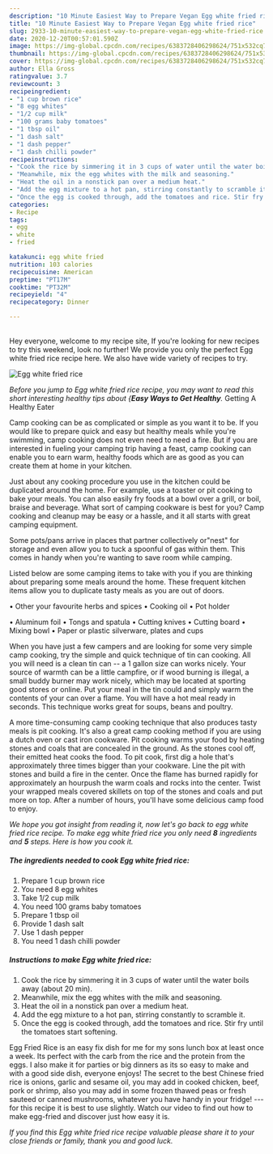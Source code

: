 ```yaml
---
description: "10 Minute Easiest Way to Prepare Vegan Egg white fried rice"
title: "10 Minute Easiest Way to Prepare Vegan Egg white fried rice"
slug: 2933-10-minute-easiest-way-to-prepare-vegan-egg-white-fried-rice
date: 2020-12-20T00:57:01.590Z
image: https://img-global.cpcdn.com/recipes/6383728406298624/751x532cq70/egg-white-fried-rice-recipe-main-photo.jpg
thumbnail: https://img-global.cpcdn.com/recipes/6383728406298624/751x532cq70/egg-white-fried-rice-recipe-main-photo.jpg
cover: https://img-global.cpcdn.com/recipes/6383728406298624/751x532cq70/egg-white-fried-rice-recipe-main-photo.jpg
author: Ella Gross
ratingvalue: 3.7
reviewcount: 3
recipeingredient:
- "1 cup brown rice"
- "8 egg whites"
- "1/2 cup milk"
- "100 grams baby tomatoes"
- "1 tbsp oil"
- "1 dash salt"
- "1 dash pepper"
- "1 dash chilli powder"
recipeinstructions:
- "Cook the rice by simmering it in 3 cups of water until the water boils away (about 20 min)."
- "Meanwhile, mix the egg whites with the milk and seasoning."
- "Heat the oil in a nonstick pan over a medium heat."
- "Add the egg mixture to a hot pan, stirring constantly to scramble it."
- "Once the egg is cooked through, add the tomatoes and rice. Stir fry until the tomatoes start softening."
categories:
- Recipe
tags:
- egg
- white
- fried

katakunci: egg white fried 
nutrition: 103 calories
recipecuisine: American
preptime: "PT17M"
cooktime: "PT32M"
recipeyield: "4"
recipecategory: Dinner

---
```

<br>
Hey everyone, welcome to my recipe site, If you're looking for new recipes to try this weekend, look no further! We provide you only the perfect Egg white fried rice recipe here. We also have wide variety of recipes to try.
<br>


![Egg white fried rice](https://img-global.cpcdn.com/recipes/6383728406298624/751x532cq70/egg-white-fried-rice-recipe-main-photo.jpg)

<i>Before you jump to Egg white fried rice recipe, you may want to read this short interesting healthy tips about {<strong>Easy Ways to Get Healthy</strong>.</i>
Getting A Healthy Eater

    
Camp cooking can be as complicated or simple as you want it to be. If you would like to prepare quick and easy but healthy meals while you're swimming, camp cooking does not even need to need a fire. But if you are interested in fueling your camping trip having a feast, camp cooking can enable you to earn warm, healthy foods which are as good as you can create them at home in your kitchen.

 Just about any cooking procedure you use in the kitchen could be duplicated around the home. For example, use a toaster or pit cooking to bake your meals. You can also easily fry foods at a bowl over a grill, or boil, braise and beverage. What sort of camping cookware is best for you? Camp cooking and cleanup may be easy or a hassle, and it all starts with great camping equipment.

Some pots/pans arrive in places that partner collectively or"nest" for storage and even allow you to tuck a spoonful of gas within them. This comes in handy when you're wanting to save room while camping.

Listed below are some camping items to take with you if you are thinking about preparing some meals around the home. These frequent kitchen items allow you to duplicate tasty meals as you are out of doors.


• Other your favourite herbs and spices
• Cooking oil
• Pot holder

• Aluminum foil
• Tongs and spatula
• Cutting knives
• Cutting board
• Mixing bowl
• Paper or plastic silverware, plates and cups

When you have just a few campers and are looking for some very simple camp cooking, try the simple and quick technique of tin can cooking. All you will need is a clean tin can -- a 1 gallon size can works nicely. Your source of warmth can be a little campfire, or if wood burning is illegal, a small buddy burner may work nicely, which may be located at sporting good stores or online. Put your meal in the tin could and simply warm the contents of your can over a flame. You will have a hot meal ready in seconds.  This technique works great for soups, beans and poultry.

A more time-consuming camp cooking technique that also produces tasty meals is pit cooking.  It's also a great camp cooking method if you are using a dutch oven or cast iron cookware. Pit cooking warms your food by heating stones and coals that are concealed in the ground. As the stones cool off, their emitted heat cooks the food. To pit cook, first dig a hole that's approximately three times bigger than your cookware. Line the pit with stones and build a fire in the center. Once the flame has burned rapidly for approximately an hourpush the warm coals and rocks into the center. Twist your wrapped meals covered skillets on top of the stones and coals and put more on top. After a number of hours, you'll have some delicious camp food to enjoy.


<i>We hope you got insight from reading it, now let's go back to egg white fried rice recipe. To make egg white fried rice you only need <strong>8</strong> ingredients and <strong>5</strong> steps. Here is how you cook it.
</i>

##### The ingredients needed to cook Egg white fried rice:

1. Prepare 1 cup brown rice
1. You need 8 egg whites
1. Take 1/2 cup milk
1. You need 100 grams baby tomatoes
1. Prepare 1 tbsp oil
1. Provide 1 dash salt
1. Use 1 dash pepper
1. You need 1 dash chilli powder


##### Instructions to make Egg white fried rice:

1. Cook the rice by simmering it in 3 cups of water until the water boils away (about 20 min).
1. Meanwhile, mix the egg whites with the milk and seasoning.
1. Heat the oil in a nonstick pan over a medium heat.
1. Add the egg mixture to a hot pan, stirring constantly to scramble it.
1. Once the egg is cooked through, add the tomatoes and rice. Stir fry until the tomatoes start softening.


Egg Fried Rice is an easy fix dish for me for my sons lunch box at least once a week. Its perfect with the carb from the rice and the protein from the eggs. I also make it for parties or big dinners as its so easy to make and with a good side dish, everyone enjoys! The secret to the best Chinese fried rice is onions, garlic and sesame oil, you may add in cooked chicken, beef, pork or shrimp, also you may add in some frozen thawed peas or fresh sauteed or canned mushrooms, whatever you have handy in your fridge! --- for this recipe it is best to use slightly. Watch our video to find out how to make egg-fried and discover just how easy it is. 

<i>If you find this Egg white fried rice recipe valuable please share it to your close friends or family, thank you and good luck.</i>
